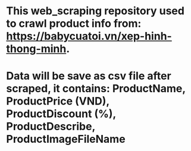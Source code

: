 # This web_scraping repository used to crawl product info from: https://babycuatoi.vn/xep-hinh-thong-minh.

# Data will be save as csv file after scraped, it contains: ProductName, ProductPrice (VND), ProductDiscount (%), ProductDescribe, ProductImageFileName
